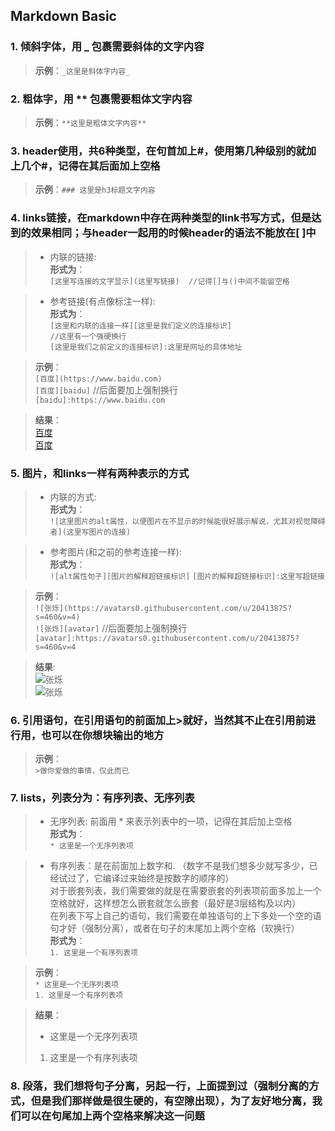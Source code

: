 ## Markdown Basic
### **1. 倾斜字体，用 _ 包裹需要斜体的文字内容**

>**示例**：`_这里是斜体字内容_`

### **2. 粗体字，用 ** 包裹需要粗体文字内容**  

>**示例**：`**这里是粗体文字内容**`  

### **3. header使用，共6种类型，在句首加上#，使用第几种级别的就加上几个#，记得在其后面加上空格**  

>**示例**：`### 这里是h3标题文字内容`  

### **4. links链接，在markdown中存在两种类型的link书写方式，但是达到的效果相同；与header一起用的时候header的语法不能放在[ ]中**  
    
>* 内联的链接:  
**形式为**：  
`[这里写连接的文字显示](这里写链接)  //记得[]与()中间不能留空格`  

>* 参考链接(有点像标注一样):  
**形式为**：  
`[这里和内联的连接一样][这里是我们定义的连接标识]`  
`//这里有一个强硬换行`  
`[这里是我们之前定义的连接标识]:这里是网址的具体地址` 

>**示例**：  
`[百度](https://www.baidu.com)`  
`[百度][baidu]`  //后面要加上强制换行  
`[baidu]:https://www.baidu.com`  

>**结果**：  
[百度](https://www.baidu.com)  
[百度][an searcher]  

[an searcher]: https://www.baidu.com  


### **5. 图片，和links一样有两种表示的方式**  
    
>* 内联的方式:  
**形式为**：  
`![这里图片的alt属性，以便图片在不显示的时候能很好展示解说，尤其对视觉障碍者](这里写图片的连接)`  

>* 参考图片(和之前的参考连接一样):  
**形式为**：  
`![alt属性句子][图片的解释超链接标识]`
`[图片的解释超链接标识]:这里写超链接`  

>**示例**：  
`![张烁](https://avatars0.githubusercontent.com/u/20413875?s=460&v=4)`  
`![张烁][avatar]`  //后面要加上强制换行  
`[avatar]:https://avatars0.githubusercontent.com/u/20413875?s=460&v=4`

>**结果**:  
![张烁](https://avatars0.githubusercontent.com/u/20413875?s=460&v=4)  
![张烁][avatar]  

[avatar]: https://avatars0.githubusercontent.com/u/20413875?s=460&v=4



### **6. 引用语句，在引用语句的前面加上>就好，当然其不止在引用前进行用，也可以在你想块输出的地方**  

>**示例**：  
`>做你爱做的事情，仅此而已`


### **7. lists，列表分为：有序列表、无序列表**  
    
>* 无序列表: 前面用 * 来表示列表中的一项，记得在其后加上空格  
**形式为**：  
    `* 这里是一个无序列表项`  

>* 有序列表：是在前面加上数字和. （数字不是我们想多少就写多少，已经试过了，它编译过来始终是按数字的顺序的）  
    对于嵌套列表，我们需要做的就是在需要嵌套的列表项前面多加上一个空格就好，这样想怎么嵌套就怎么嵌套（最好是3层结构及以内）  
    在列表下写上自己的语句，我们需要在单独语句的上下多处一个空的语句才好（强制分离），或者在句子的末尾加上两个空格（软换行）  
>**形式为**：  
    `1. 这里是一个有序列表项`  

>**示例**：  
`* 这里是一个无序列表项`  
`1. 这里是一个有序列表项`   

>**结果**：  
>* 这里是一个无序列表项  
>1. 这里是一个有序列表项  

### **8. 段落，我们想将句子分离，另起一行，上面提到过（强制分离的方式，但是我们那样做是很生硬的，有空隙出现），为了友好地分离，我们可以在句尾加上两个空格来解决这一问题** 






